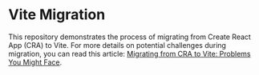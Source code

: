 # Vite Migration

This repository demonstrates the process of migrating from Create React App (CRA) to Vite. For more details on potential challenges during migration, you can read this article: [Migrating from CRA to Vite: Problems You Might Face](https://www.linkedin.com/pulse/migrating-from-cra-vite-problems-you-might-face-nicholas-charles-lkche/?trackingId=G9EWokpVi2t17WJYtQrLBQ%3D%3D).
